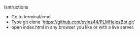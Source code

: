 Isntructions

- Go to terminal/cmd
- Type git clone 'https://github.com/xvinz44/PLMHelpsBot.git'
- open index.html in any browser you like or with a live server.